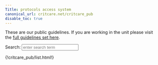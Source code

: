 ```yaml
---
Title: protocols access system
canonical_url: critcare.net/critcare_pub
disable_toc: true
---
```


<script src="https://unpkg.com/lunr/lunr.js"></script>
<script src="https://code.jquery.com/jquery-2.1.3.min.js"></script>
<!-- https://lunrjs.com/guides/getting_started.html -->

<style>
.emergency{
  color: red;
}
.emergency:hover{
  color: red;
}
.emergency:visited{
  color: red;
}
.emergency:focus{
  color: red;
}

.searchresult{
  margin: 0 0 0 5px;
  font-size: smaller;
  color: cornflowerblue;
  display:list-item;
  list-style-type: square;
}

.container {
  /*
    redefine bootstrap container
    to have padding 0
    in order to make
    best use of screen space
  */
  width: 100%;
  padding-right: 0px;
  padding-left: 0px;
  margin-right: auto;
  margin-left: auto;
}
</style>

<p>
  These are our public guidelines. If you are working in the unit please visit the <a href="https://critcare.net">full guidelines set here</a>.
</p>

<p>Search: <input id="search" type="text" placeholder="enter search term"></p>

<div id="results"></div>

<div class="col-xs-12 col-md-6 col-lg-4">
  {!critcare_pub/list.html!}
</div>

<div class="col-xs-12 col-md-6 col-lg-8">
</div>

<script src="search.js"></script>









